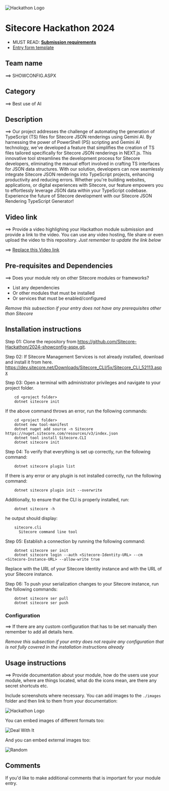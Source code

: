 ![Hackathon Logo](docs/images/hackathon.png?raw=true "Hackathon Logo")
# Sitecore Hackathon 2024

- MUST READ: **[Submission requirements](SUBMISSION_REQUIREMENTS.md)**
- [Entry form template](ENTRYFORM.md)
  
## Team name
⟹ SHOWCONFIG.ASPX

## Category
⟹ Best use of AI

## Description
⟹ Our project addresses the challenge of automating the generation of TypeScript (TS) files for Sitecore JSON renderings using Gemini AI. By harnessing the power of PowerShell (PS) scripting and Gemini AI technology, we've developed a feature that simplifies the creation of TS files tailored specifically for Sitecore JSON renderings in NEXT.js. This innovative tool streamlines the development process for Sitecore developers, eliminating the manual effort involved in crafting TS interfaces for JSON data structures. With our solution, developers can now seamlessly integrate Sitecore JSON renderings into TypeScript projects, enhancing productivity and reducing errors. Whether you're building websites, applications, or digital experiences with Sitecore, our feature empowers you to effortlessly leverage JSON data within your TypeScript codebase. Experience the future of Sitecore development with our Sitecore JSON Rendering TypeScript Generator!

## Video link
⟹ Provide a video highlighing your Hackathon module submission and provide a link to the video. You can use any video hosting, file share or even upload the video to this repository. _Just remember to update the link below_

⟹ [Replace this Video link](#video-link)

## Pre-requisites and Dependencies

⟹ Does your module rely on other Sitecore modules or frameworks?

- List any dependencies
- Or other modules that must be installed
- Or services that must be enabled/configured

_Remove this subsection if your entry does not have any prerequisites other than Sitecore_

## Installation instructions
Step 01: Clone the repository from https://github.com/Sitecore-Hackathon/2024-showconfig-aspx.git.

Step 02: If Sitecore Management Services is not already installed, download and install it from here.
        https://dev.sitecore.net/Downloads/Sitecore_CLI/5x/Sitecore_CLI_52113.aspx

Step 03: Open a terminal with administrator privileges and navigate to your project folder.

        cd <project folder>
        dotnet sitecore init
        
If the above command throws an error, run the following commands:
        
        cd <project folder>
        dotnet new tool-manifest
        dotnet nuget add source -n Sitecore https://nuget.sitecore.com/resources/v3/index.json
        dotnet tool install Sitecore.CLI
        dotnet sitecore init

Step 04: To verify that everything is set up correctly, run the following command:

        dotnet sitecore plugin list

If there is any error or any plugin is not installed correctly, run the following command:

        dotnet sitecore plugin init --overwrite

Additionally, to ensure that the CLI is properly installed, run:

        dotnet sitecore -h

he output should display:

        sitecore.cli
          Sitecore command line tool

Step 05: Establish a connection by running the following command:

        dotnet sitecore ser init
        dotnet sitecore login --auth <Sitecore-Identity-URL> --cm <Sitecore-Instance-URL> --allow-write true

Replace <Sitecore-Identity-URL> with the URL of your Sitecore Identity instance and <Sitecore-Instance-URL> with the URL of your Sitecore instance.

Step 06: To push your serialization changes to your Sitecore instance, run the following commands:

        dotnet sitecore ser pull
        dotnet sitecore ser push

### Configuration
⟹ If there are any custom configuration that has to be set manually then remember to add all details here.

_Remove this subsection if your entry does not require any configuration that is not fully covered in the installation instructions already_

## Usage instructions
⟹ Provide documentation about your module, how do the users use your module, where are things located, what do the icons mean, are there any secret shortcuts etc.

Include screenshots where necessary. You can add images to the `./images` folder and then link to them from your documentation:

![Hackathon Logo](docs/images/hackathon.png?raw=true "Hackathon Logo")

You can embed images of different formats too:

![Deal With It](docs/images/deal-with-it.gif?raw=true "Deal With It")

And you can embed external images too:

![Random](https://thiscatdoesnotexist.com/)

## Comments
If you'd like to make additional comments that is important for your module entry.
